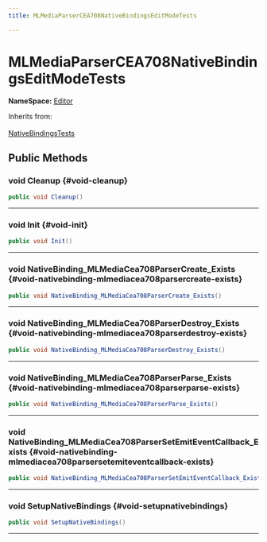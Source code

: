 ```yaml
---
title: MLMediaParserCEA708NativeBindingsEditModeTests

---
```


# MLMediaParserCEA708NativeBindingsEditModeTests



**NameSpace:** 
[Editor](/unity-api/api/Tests.Editor/Tests.Editor.md) 





Inherits from: <br></br>[NativeBindingsTests](/unity-api/api/Classes/NativeBindingsTests.md)




## Public Methods

### void Cleanup {#void-cleanup}

```csharp
public void Cleanup()
```






-----------

### void Init {#void-init}

```csharp
public void Init()
```






-----------

### void NativeBinding_MLMediaCea708ParserCreate_Exists {#void-nativebinding-mlmediacea708parsercreate-exists}

```csharp
public void NativeBinding_MLMediaCea708ParserCreate_Exists()
```






-----------

### void NativeBinding_MLMediaCea708ParserDestroy_Exists {#void-nativebinding-mlmediacea708parserdestroy-exists}

```csharp
public void NativeBinding_MLMediaCea708ParserDestroy_Exists()
```






-----------

### void NativeBinding_MLMediaCea708ParserParse_Exists {#void-nativebinding-mlmediacea708parserparse-exists}

```csharp
public void NativeBinding_MLMediaCea708ParserParse_Exists()
```






-----------

### void NativeBinding_MLMediaCea708ParserSetEmitEventCallback_Exists {#void-nativebinding-mlmediacea708parsersetemiteventcallback-exists}

```csharp
public void NativeBinding_MLMediaCea708ParserSetEmitEventCallback_Exists()
```






-----------

### void SetupNativeBindings {#void-setupnativebindings}

```csharp
public void SetupNativeBindings()
```






-----------

